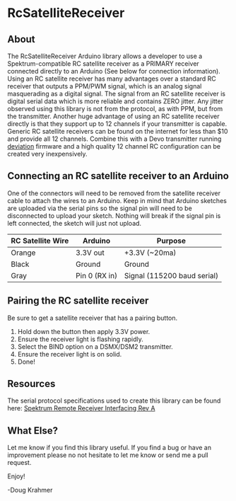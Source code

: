 # RcSatelliteReceiver

## About
The RcSatelliteReceiver Arduino library allows a developer to use a Spektrum-compatible RC satellite receiver as a PRIMARY receiver connected directly to an Arduino (See below for connection information).
Using an RC satellite receiver has many advantages over a standard RC receiver that outputs a PPM/PWM signal, which is an analog signal masquerading as a digital signal. The signal from an RC satellite receiver is digital serial data which is more reliable and contains ZERO jitter. Any jitter observed using this library is not from the protocol, as with PPM, but from the transmitter. Another huge advantage of using an RC satellite receiver directly is that they support up to 12 channels if your transmitter is capable.
Generic RC satellite receivers can be found on the internet for less than $10 and provide all 12 channels. Combine this with a Devo transmitter running [deviation](https://www.deviationtx.com/) firmware and a high quality 12 channel RC configuration can be created very inexpensively.

## Connecting an RC satellite receiver to an Arduino
One of the connectors will need to be removed from the satellite receiver cable to attach the wires to an Arduino. Keep in mind that Arduino sketches are uploaded via the serial pins so the signal pin will need to be disconnected to upload your sketch. Nothing will break if the signal pin is left connected, the sketch will just not upload.

| RC Satellite Wire   | Arduino       | Purpose                     |
|---------------------|---------------|-----------------------------|
| Orange              | 3.3V out      | +3.3V (~20ma)               |
| Black               | Ground        | Ground                      |
| Gray                | Pin 0 (RX in) | Signal (115200 baud serial) |

## Pairing the RC satellite receiver
Be sure to get a satellite receiver that has a pairing button.
1. Hold down the button then apply 3.3V power.
2. Ensure the receiver light is flashing rapidly.
3. Select the BIND option on a DSMX/DSM2 transmitter.
4. Ensure the receiver light is on solid.
5. Done!

## Resources
The serial protocol specifications used to create this library can be found here: [Spektrum Remote Receiver Interfacing Rev A](https://www.spektrumrc.com/ProdInfo/Files/Remote%20Receiver%20Interfacing%20Rev%20A.pdf)

## What Else?
Let me know if you find this library useful. If you find a bug or have an improvement please no not hesitate to let me know or send me a pull request.

Enjoy!

-Doug Krahmer
